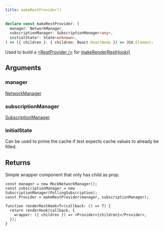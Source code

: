 ```yaml
---
title: makeRestProvider()
---
```


```typescript
declare const makeRestProvider: (
  manager: NetworkManager,
  subscriptionManager: SubscriptionManager<any>,
  initialState?: State<unknown>,
) => ({ children }: { children: React.ReactNode }) => JSX.Element;
```

Used to build a [\<RestProvider />](./RestProvider.md) for [makeRenderRestHook()](./makeRenderRestHook.md)

## Arguments

### manager

[NetworkManager](./NetworkManager.md)

### subscriptionManager

[SubscriptionManager](./SubscriptionManager.md)

### initialState

Can be used to prime the cache if test expects cache values to already be filled.

## Returns

Simple wrapper component that only has child as prop.

```tsx
const manager = new MockNetworkManager();
const subscriptionManager = new SubscriptionManager(PollingSubscription);
const Provider = makeRestProvider(manager, subscriptionManager);

function renderRestHook<T>(callback: () => T) {
  return renderHook(callback, {
    wrapper: ({ children }) => <Provider>{children}</Provider>,
  });
}
```
